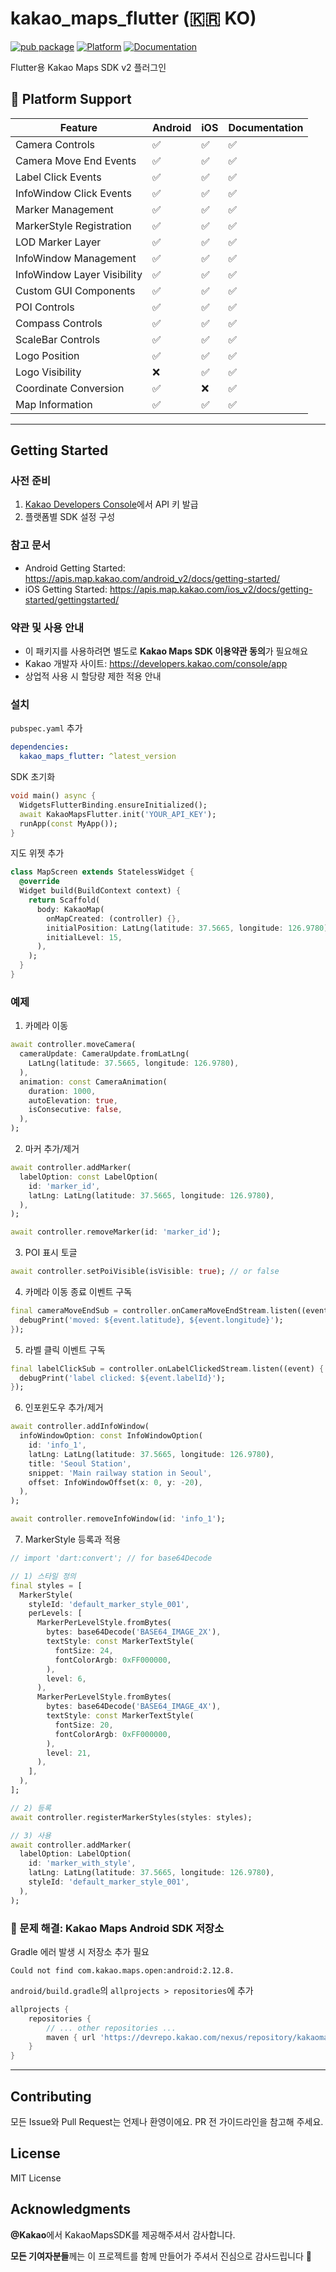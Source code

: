 # kakao_maps_flutter (🇰🇷 KO)

[![pub package](https://img.shields.io/pub/v/kakao_maps_flutter.svg)](https://pub.dev/packages/kakao_maps_flutter)
[![Platform](https://img.shields.io/badge/platform-android%20|%20ios-green.svg)](https://github.com/seunghwanly/kakao_maps_flutter)
[![Documentation](https://img.shields.io/badge/documentation-91.4%25-brightgreen.svg)](https://pub.dev/documentation/kakao_maps_flutter)

Flutter용 Kakao Maps SDK v2 플러그인

## 📱 Platform Support

| Feature | Android | iOS | Documentation |
|---------|---------|-----|---------------|
| Camera Controls | ✅ | ✅ | ✅ |
| Camera Move End Events | ✅ | ✅ | ✅ |
| Label Click Events | ✅ | ✅ | ✅ |
| InfoWindow Click Events | ✅ | ✅ | ✅ |
| Marker Management | ✅ | ✅ | ✅ |
| MarkerStyle Registration | ✅ | ✅ | ✅ |
| LOD Marker Layer | ✅ | ✅ | ✅ |
| InfoWindow Management | ✅ | ✅ | ✅ |
| InfoWindow Layer Visibility | ✅ | ✅ | ✅ |
| Custom GUI Components | ✅ | ✅ | ✅ |
| POI Controls | ✅ | ✅ | ✅ |
| Compass Controls | ✅ | ✅ | ✅ |
| ScaleBar Controls | ✅ | ✅ | ✅ |
| Logo Position | ✅ | ✅ | ✅ |
| Logo Visibility | ❌ | ✅ | ✅ |
| Coordinate Conversion | ✅ | ❌ | ✅ |
| Map Information | ✅ | ✅ | ✅ |

---

## Getting Started

### 사전 준비
1. [Kakao Developers Console](https://developers.kakao.com/console/app)에서 API 키 발급
2. 플랫폼별 SDK 설정 구성

### 참고 문서
- Android Getting Started: https://apis.map.kakao.com/android_v2/docs/getting-started/
- iOS Getting Started: https://apis.map.kakao.com/ios_v2/docs/getting-started/gettingstarted/

### 약관 및 사용 안내
- 이 패키지를 사용하려면 별도로 **Kakao Maps SDK 이용약관 동의**가 필요해요
- Kakao 개발자 사이트: https://developers.kakao.com/console/app
- 상업적 사용 시 할당량 제한 적용 안내

### 설치
`pubspec.yaml` 추가

```yaml
dependencies:
  kakao_maps_flutter: ^latest_version
```

SDK 초기화

```dart
void main() async {
  WidgetsFlutterBinding.ensureInitialized();
  await KakaoMapsFlutter.init('YOUR_API_KEY');
  runApp(const MyApp());
}
```

지도 위젯 추가

```dart
class MapScreen extends StatelessWidget {
  @override
  Widget build(BuildContext context) {
    return Scaffold(
      body: KakaoMap(
        onMapCreated: (controller) {},
        initialPosition: LatLng(latitude: 37.5665, longitude: 126.9780),
        initialLevel: 15,
      ),
    );
  }
}
```

### 예제

1. 카메라 이동
```dart
await controller.moveCamera(
  cameraUpdate: CameraUpdate.fromLatLng(
    LatLng(latitude: 37.5665, longitude: 126.9780),
  ),
  animation: const CameraAnimation(
    duration: 1000,
    autoElevation: true,
    isConsecutive: false,
  ),
);
```

2. 마커 추가/제거
```dart
await controller.addMarker(
  labelOption: const LabelOption(
    id: 'marker_id',
    latLng: LatLng(latitude: 37.5665, longitude: 126.9780),
  ),
);

await controller.removeMarker(id: 'marker_id');
```

3. POI 표시 토글
```dart
await controller.setPoiVisible(isVisible: true); // or false
```

4. 카메라 이동 종료 이벤트 구독
```dart
final cameraMoveEndSub = controller.onCameraMoveEndStream.listen((event) {
  debugPrint('moved: ${event.latitude}, ${event.longitude}');
});
```

5. 라벨 클릭 이벤트 구독
```dart
final labelClickSub = controller.onLabelClickedStream.listen((event) {
  debugPrint('label clicked: ${event.labelId}');
});
```

6. 인포윈도우 추가/제거
```dart
await controller.addInfoWindow(
  infoWindowOption: const InfoWindowOption(
    id: 'info_1',
    latLng: LatLng(latitude: 37.5665, longitude: 126.9780),
    title: 'Seoul Station',
    snippet: 'Main railway station in Seoul',
    offset: InfoWindowOffset(x: 0, y: -20),
  ),
);

await controller.removeInfoWindow(id: 'info_1');
```

7. MarkerStyle 등록과 적용
```dart
// import 'dart:convert'; // for base64Decode

// 1) 스타일 정의
final styles = [
  MarkerStyle(
    styleId: 'default_marker_style_001',
    perLevels: [
      MarkerPerLevelStyle.fromBytes(
        bytes: base64Decode('BASE64_IMAGE_2X'),
        textStyle: const MarkerTextStyle(
          fontSize: 24,
          fontColorArgb: 0xFF000000,
        ),
        level: 6,
      ),
      MarkerPerLevelStyle.fromBytes(
        bytes: base64Decode('BASE64_IMAGE_4X'),
        textStyle: const MarkerTextStyle(
          fontSize: 20,
          fontColorArgb: 0xFF000000,
        ),
        level: 21,
      ),
    ],
  ),
];

// 2) 등록
await controller.registerMarkerStyles(styles: styles);

// 3) 사용
await controller.addMarker(
  labelOption: LabelOption(
    id: 'marker_with_style',
    latLng: LatLng(latitude: 37.5665, longitude: 126.9780),
    styleId: 'default_marker_style_001',
  ),
);
```

### 🔧 문제 해결: Kakao Maps Android SDK 저장소
Gradle 에러 발생 시 저장소 추가 필요

```
Could not find com.kakao.maps.open:android:2.12.8.
```

`android/build.gradle`의 `allprojects > repositories`에 추가

```groovy
allprojects {
    repositories {
        // ... other repositories ...
        maven { url 'https://devrepo.kakao.com/nexus/repository/kakaomap-releases/' }
    }
}
```

---

## Contributing

모든 Issue와 Pull Request는 언제나 환영이에요. PR 전 가이드라인을 참고해 주세요.

## License

MIT License

## Acknowledgments

**@Kakao**에서 KakaoMapsSDK를 제공해주셔서 감사합니다.

**모든 기여자분들**께는 이 프로젝트를 함께 만들어가 주셔서 진심으로 감사드립니다 🙏



